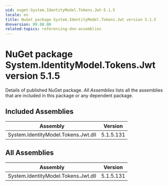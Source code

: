 ```yaml
---
uid: nuget-System.IdentityModel.Tokens.Jwt-5.1.5
locale: en
title: NuGet package System.IdentityModel.Tokens.Jwt version 5.1.5
dnnversion: 09.08.00
related-topics: referencing-dnn-assemblies
---
```


# NuGet package System.IdentityModel.Tokens.Jwt version 5.1.5
Details of published NuGet package.
*All Assemblies* lists all the assemblies that are included in this package or any dependent package.

## Included Assemblies

|Assembly|Version|
|---|---|
|System.IdentityModel.Tokens.Jwt.dll|5.1.5.131|

## All Assemblies

|Assembly|Version|
|---|---|
|System.IdentityModel.Tokens.Jwt.dll|5.1.5.131|

